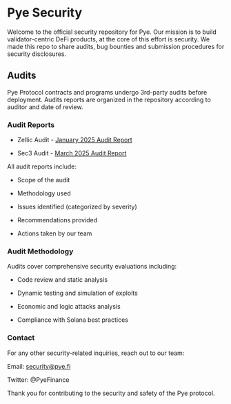 # Pye Security

Welcome to the official security repository for Pye. Our mission is to build validator-centric DeFi products, at the core of this effort is security. We made this repo to share audits, bug bounties and submission procedures for security disclosures.

## Audits

Pye Protocol contracts and programs undergo 3rd-party audits before deployment. Audits reports are organized in the repository according to auditor and date of review.

### Audit Reports

- Zellic Audit - [January 2025 Audit Report](https://github.com/pyefi/security/blob/master/security_audits/Pye%20-%20Zellic%20Audit%20Report.pdf)

- Sec3 Audit - [March 2025 Audit Report](https://github.com/pyefi/security/blob/master/security_audits/pyefi_bonds_report.pdf)

All audit reports include:

- Scope of the audit

- Methodology used

- Issues identified (categorized by severity)

- Recommendations provided

- Actions taken by our team

### Audit Methodology

Audits cover comprehensive security evaluations including:

- Code review and static analysis

- Dynamic testing and simulation of exploits

- Economic and logic attacks analysis

- Compliance with Solana best practices

### Contact

For any other security-related inquiries, reach out to our team:

Email: security@pye.fi

Twitter: @PyeFinance

Thank you for contributing to the security and safety of the Pye protocol.
